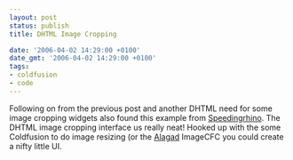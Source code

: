 ```yaml
---
layout: post
status: publish
title: DHTML Image Cropping

date: '2006-04-02 14:29:00 +0100'
date_gmt: '2006-04-02 14:29:00 +0100'
tags:
- coldfusion
- code
---
```

Following on from the previous post and another DHTML need for some image cropping widgets also found this example from <a href="http://www.speedingrhino.com/cropper.htm" target="_blank">Speedingrhino</a>. The DHTML image cropping interface us really neat! 
Hooked up with the some Coldfusion to do image resizing (or the <a href="http://www.alagad.com/" target="_blank">Alagad</a> ImageCFC you could create a nifty little UI.
